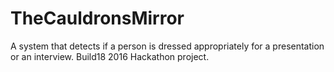 # TheCauldronsMirror
A system that detects if a person is dressed appropriately for a presentation or an interview. Build18 2016 Hackathon project.

